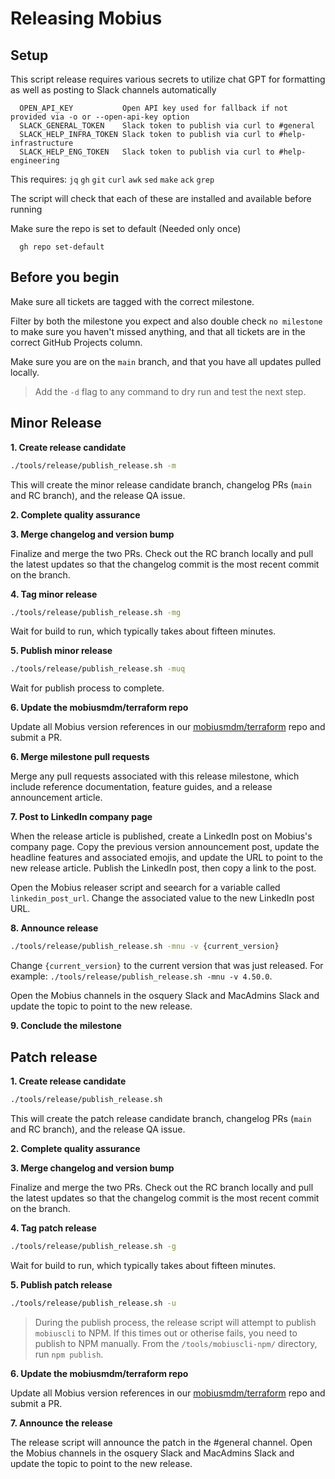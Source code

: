# Releasing Mobius

## Setup

This script release requires various secrets to utilize chat GPT for formatting
as well as posting to Slack channels automatically

```
  OPEN_API_KEY           Open API key used for fallback if not provided via -o or --open-api-key option
  SLACK_GENERAL_TOKEN    Slack token to publish via curl to #general
  SLACK_HELP_INFRA_TOKEN Slack token to publish via curl to #help-infrastructure
  SLACK_HELP_ENG_TOKEN   Slack token to publish via curl to #help-engineering
```

This requires:
 `jq` `gh` `git` `curl` `awk` `sed` `make` `ack` `grep`

The script will check that each of these are installed and available before running

Make sure the repo is set to default (Needed only once)

```
  gh repo set-default
```

## Before you begin

Make sure all tickets are tagged with the correct milestone.

Filter by both the milestone you expect and also double check `no milestone` to make sure you haven't missed anything, and that all tickets are in the correct GitHub Projects column.

Make sure you are on the `main` branch, and that you have all updates pulled locally.

> Add the `-d` flag to any command to dry run and test the next step.

## Minor Release

**1. Create release candidate**

```sh
./tools/release/publish_release.sh -m
```

This will create the minor release candidate branch, changelog PRs (`main` and RC branch), and the release QA issue.

**2. Complete quality assurance**


**3. Merge changelog and version bump**

Finalize and merge the two PRs. Check out the RC branch locally and pull the latest updates so that the changelog commit is the most recent commit on the branch.

**4. Tag minor release**

```sh
./tools/release/publish_release.sh -mg
```

Wait for build to run, which typically takes about fifteen minutes.

**5. Publish minor release**

```sh
./tools/release/publish_release.sh -muq
```

Wait for publish process to complete.

**6. Update the mobiusmdm/terraform repo**

Update all Mobius version references in our [mobiusmdm/terraform](https://github.com/notawar/mobius-terraform) repo and submit a PR.

**6. Merge milestone pull requests**

Merge any pull requests associated with this release milestone, which include reference documentation, feature guides, and a release announcement article.


**7. Post to LinkedIn company page**

When the release article is published, create a LinkedIn post on Mobius's company page. Copy the previous version announcement post, update the headline features and associated emojis, and update the URL to point to the new release article. Publish the LinkedIn post, then copy a link to the post.

Open the Mobius releaser script and seearch for a variable called `linkedin_post_url`. Change the associated value to the new LinkedIn post URL.

**8. Announce release**

```sh
./tools/release/publish_release.sh -mnu -v {current_version}
```

Change `{current_version}` to the current version that was just released. For example: `./tools/release/publish_release.sh -mnu -v 4.50.0`.

Open the Mobius channels in the osquery Slack and MacAdmins Slack and update the topic to point to the new release.

**9. Conclude the milestone**


## Patch release

**1. Create release candidate**

```sh
./tools/release/publish_release.sh
```

This will create the patch release candidate branch, changelog PRs (`main` and RC branch), and the release QA issue.

**2. Complete quality assurance**


**3. Merge changelog and version bump**

Finalize and merge the two PRs. Check out the RC branch locally and pull the latest updates so that the changelog commit is the most recent commit on the branch.

**4. Tag patch release**

```sh
./tools/release/publish_release.sh -g
```

Wait for build to run, which typically takes about fifteen minutes.

**5. Publish patch release**

```sh
./tools/release/publish_release.sh -u
```

> During the publish process, the release script will attempt to publish `mobiuscli` to NPM. If this times out or otherise fails, you need to publish to NPM manually. From the `/tools/mobiuscli-npm/` directory, run `npm publish`.

**6. Update the mobiusmdm/terraform repo**

Update all Mobius version references in our [mobiusmdm/terraform](https:github.com/notawar/mobiusleet-terraform) repo and submit a PR.

**7. Announce the release**

The release script will announce the patch in the #general channel. Open the Mobius channels in the osquery Slack and MacAdmins Slack and update the topic to point to the new release.

